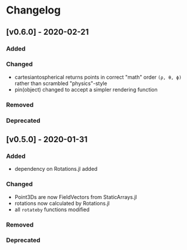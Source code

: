 # Changelog

## [v0.6.0] - 2020-02-21

### Added

### Changed

- cartesiantospherical returns points in correct "math" order `(ρ, θ, ϕ)`
rather than scrambled "physics"-style
- pin(object) changed to accept a simpler rendering function

### Removed

### Deprecated

## [v0.5.0] - 2020-01-31

### Added

- dependency on Rotations.jl added

### Changed

- Point3Ds are now FieldVectors from StaticArrays.jl
- rotations now calculated by Rotations.jl
- all `rotateby` functions modified

### Removed

### Deprecated
